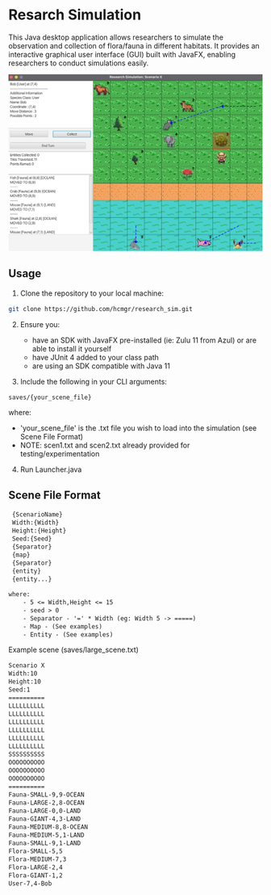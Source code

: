 # Resarch Simulation 

This Java desktop application allows researchers to simulate the observation and collection of flora/fauna in different habitats. It provides an interactive graphical user interface (GUI) built with JavaFX, enabling researchers to conduct simulations easily.

![Research Simulation](assets/game_screenshot.png)

## Usage

1. Clone the repository to your local machine:

```bash
git clone https://github.com/hcmgr/research_sim.git
```

2. Ensure you:
    - have an SDK with JavaFX pre-installed (ie: Zulu 11 from Azul) or are able to install it yourself
    - have JUnit 4 added to your class path
    - are using an SDK compatible with Java 11

3. Include the following in your CLI arguments:

```bash 
saves/{your_scene_file}
```

where:
- 'your_scene_file' is the .txt file you wish to load into the simulation (see Scene File Format)
- NOTE: scen1.txt and scen2.txt already provided for testing/experimentation

4. Run Launcher.java

## Scene File Format ##
```
 {ScenarioName}
 Width:{Width}
 Height:{Height}
 Seed:{Seed}
 {Separator}
 {map}
 {Separator}
 {entity}
 {entity...}
```
    where:
        - 5 <= Width,Height <= 15
        - seed > 0
        - Separator - '=' * Width (eg: Width 5 -> =====)
        - Map - (See examples)
        - Entity - (See examples)

Example scene (saves/large_scene.txt)
```
Scenario X
Width:10
Height:10
Seed:1
==========
LLLLLLLLLL
LLLLLLLLLL
LLLLLLLLLL
LLLLLLLLLL
LLLLLLLLLL
LLLLLLLLLL
SSSSSSSSSS
OOOOOOOOOO
OOOOOOOOOO
OOOOOOOOOO
==========
Fauna-SMALL-9,9-OCEAN
Fauna-LARGE-2,8-OCEAN
Fauna-LARGE-0,0-LAND
Fauna-GIANT-4,3-LAND
Fauna-MEDIUM-8,8-OCEAN
Fauna-MEDIUM-5,1-LAND
Fauna-SMALL-9,1-LAND
Flora-SMALL-5,5
Flora-MEDIUM-7,3
Flora-LARGE-2,4
Flora-GIANT-1,2
User-7,4-Bob
```